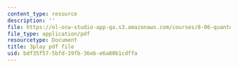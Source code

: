 ```yaml
---
content_type: resource
description: ''
file: https://ol-ocw-studio-app-qa.s3.amazonaws.com/courses/8-06-quantum-physics-iii-spring-2018/bdf35f575bfd19fb36ebe6a80b1cdffa_Uux0VkKaoxY.pdf
file_type: application/pdf
resourcetype: Document
title: 3play pdf file
uid: bdf35f57-5bfd-19fb-36eb-e6a80b1cdffa
---
```


